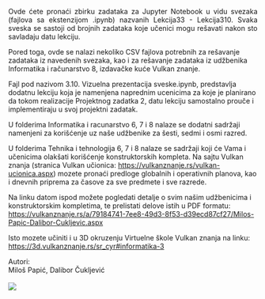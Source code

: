 <p align="justify">
  Ovde ćete pronaći zbirku zadataka za Jupyter Notebook u vidu svezaka (fajlova sa ekstenzijom .ipynb) nazvanih Lekcija33 - Lekcija310. Svaka sveska se sastoji od brojnih zadataka koje učenici mogu rešavati nakon sto savladaju datu lekciju.
</p>

Pored toga, ovde se nalazi nekoliko CSV fajlova potrebnih za rešavanje zadataka iz navedenih svezaka, kao i za rešavanje zadataka iz udžbenika Informatika i računarstvo 8, izdavačke kuće Vulkan znanje.

Fajl pod nazivom 3.10. Vizuelna prezentacija sveske.ipynb, predstavlja dodatnu lekciju koja je namenjena naprednim ucenicima za koje je planirano da tokom realizacije Projektnog zadatka 2, datu lekciju samostalno prouče i implementiraju u svoj projektni zadatak.

U folderima Informatika i racunarstvo 6, 7 i 8 nalaze se dodatni sadržaji namenjeni za korišćenje uz naše udžbenike za šesti, sedmi i osmi razred.

U folderima Tehnika i tehnologija 6, 7 i 8 nalaze se sadržaji koji će Vama i učenicima olakšati korišćenje konstruktorskih kompleta. Na sajtu Vulkan znanja (stranica Vulkan učionica: https://vulkanznanje.rs/vulkan-ucionica.aspx) mozete pronaći predloge globalnih i operativnih planova, kao i dnevnih priprema za časove za sve predmete i sve razrede.

Na linku datom ispod možete pogledati detalje o svim našim udžbenicima i konstruktorskim kompletima, te prelistati delove istih u PDF formatu: https://vulkanznanje.rs/a/79184741-7ee8-49d3-8f53-d39ecd87cf27/Milos-Papic-Dalibor-Cukljevic.aspx

Isto mozete učiniti i u 3D okruzenju Virtuelne škole Vulkan znanja na linku: https://3d.vulkanznanje.rs/sr_cyr#informatika-3

Autori:</br>
Miloš Papić, Dalibor Čukljević
</br>
</br>
![](https://komarev.com/ghpvc/?username=vulkanznanje&label=Profile+views)

 

